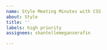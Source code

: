 ```yaml
---
name: Style Meeting Minutes with CSS
about: Style
title: ''
labels: high priority
assignees: shantellemeganserafin

---
```



